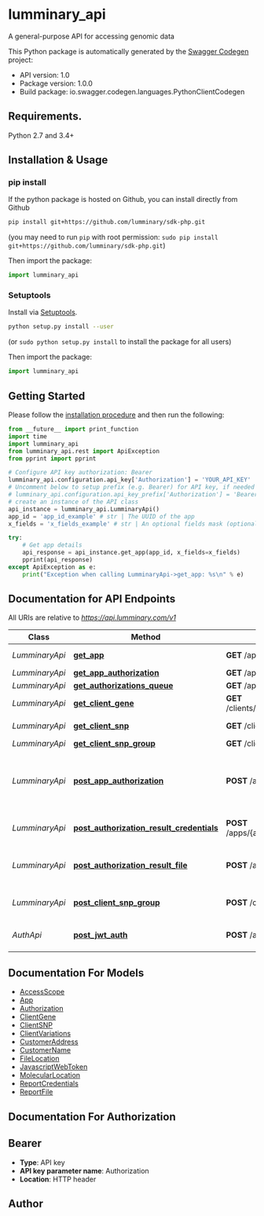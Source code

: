 # lumminary_api
A general-purpose API for accessing genomic data

This Python package is automatically generated by the [Swagger Codegen](https://github.com/swagger-api/swagger-codegen) project:

- API version: 1.0
- Package version: 1.0.0
- Build package: io.swagger.codegen.languages.PythonClientCodegen

## Requirements.

Python 2.7 and 3.4+

## Installation & Usage
### pip install

If the python package is hosted on Github, you can install directly from Github

```sh
pip install git+https://github.com/lumminary/sdk-php.git
```
(you may need to run `pip` with root permission: `sudo pip install git+https://github.com/lumminary/sdk-php.git`)

Then import the package:
```python
import lumminary_api 
```

### Setuptools

Install via [Setuptools](http://pypi.python.org/pypi/setuptools).

```sh
python setup.py install --user
```
(or `sudo python setup.py install` to install the package for all users)

Then import the package:
```python
import lumminary_api
```

## Getting Started

Please follow the [installation procedure](#installation--usage) and then run the following:

```python
from __future__ import print_function
import time
import lumminary_api
from lumminary_api.rest import ApiException
from pprint import pprint

# Configure API key authorization: Bearer
lumminary_api.configuration.api_key['Authorization'] = 'YOUR_API_KEY'
# Uncomment below to setup prefix (e.g. Bearer) for API key, if needed
# lumminary_api.configuration.api_key_prefix['Authorization'] = 'Bearer'
# create an instance of the API class
api_instance = lumminary_api.LumminaryApi()
app_id = 'app_id_example' # str | The UUID of the app
x_fields = 'x_fields_example' # str | An optional fields mask (optional)

try:
    # Get app details
    api_response = api_instance.get_app(app_id, x_fields=x_fields)
    pprint(api_response)
except ApiException as e:
    print("Exception when calling LumminaryApi->get_app: %s\n" % e)

```

## Documentation for API Endpoints

All URIs are relative to *https://api.lumminary.com/v1*

Class | Method | HTTP request | Description
------------ | ------------- | ------------- | -------------
*LumminaryApi* | [**get_app**](docs/LumminaryApi.md#get_app) | **GET** /apps/{appId} | Get app details
*LumminaryApi* | [**get_app_authorization**](docs/LumminaryApi.md#get_app_authorization) | **GET** /apps/{appId}/authorizations/{authorizationId} | 
*LumminaryApi* | [**get_authorizations_queue**](docs/LumminaryApi.md#get_authorizations_queue) | **GET** /apps/{appId}/authorizations | 
*LumminaryApi* | [**get_client_gene**](docs/LumminaryApi.md#get_client_gene) | **GET** /clients/{clientId}/datasets/{datasetId}/genes/{geneSymbol} | Get gene by symbol
*LumminaryApi* | [**get_client_snp**](docs/LumminaryApi.md#get_client_snp) | **GET** /clients/{clientId}/datasets/{datasetId}/snps/{snpId} | Get SNP information
*LumminaryApi* | [**get_client_snp_group**](docs/LumminaryApi.md#get_client_snp_group) | **GET** /clients/{clientId}/datasets/{datasetId}/snps/ | 
*LumminaryApi* | [**post_app_authorization**](docs/LumminaryApi.md#post_app_authorization) | **POST** /apps/{appId}/authorizations/{authorizationId} | Singnal that processing is complete, without uploading any result
*LumminaryApi* | [**post_authorization_result_credentials**](docs/LumminaryApi.md#post_authorization_result_credentials) | **POST** /apps/{appId}/authorizations/{authorizationId}/credentials | Provide a result for the authorization
*LumminaryApi* | [**post_authorization_result_file**](docs/LumminaryApi.md#post_authorization_result_file) | **POST** /apps/{appId}/authorizations/{authorizationId}/file | Provide a file result to the authorization, e
*LumminaryApi* | [**post_client_snp_group**](docs/LumminaryApi.md#post_client_snp_group) | **POST** /clients/{clientId}/datasets/{datasetId}/snps/ | Get a large group of SNPs
*AuthApi* | [**post_jwt_auth**](docs/AuthApi.md#post_jwt_auth) | **POST** /auth/jwt | General-purpose authentication


## Documentation For Models

 - [AccessScope](docs/AccessScope.md)
 - [App](docs/App.md)
 - [Authorization](docs/Authorization.md)
 - [ClientGene](docs/ClientGene.md)
 - [ClientSNP](docs/ClientSNP.md)
 - [ClientVariations](docs/ClientVariations.md)
 - [CustomerAddress](docs/CustomerAddress.md)
 - [CustomerName](docs/CustomerName.md)
 - [FileLocation](docs/FileLocation.md)
 - [JavascriptWebToken](docs/JavascriptWebToken.md)
 - [MolecularLocation](docs/MolecularLocation.md)
 - [ReportCredentials](docs/ReportCredentials.md)
 - [ReportFile](docs/ReportFile.md)


## Documentation For Authorization


## Bearer

- **Type**: API key
- **API key parameter name**: Authorization
- **Location**: HTTP header


## Author



